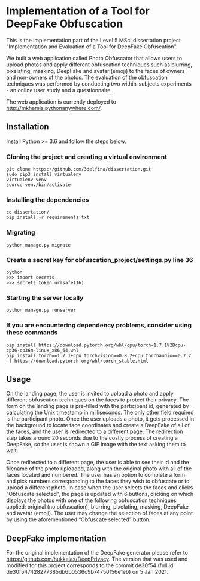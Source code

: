 # Implementation of a Tool for DeepFake Obfuscation
This is the implementation part of the Level 5 MSci dissertation project "Implementation and Evaluation of a Tool for DeepFake Obfuscation".

We built a web application called Photo Obfuscator that allows users to upload photos and apply different obfuscation techniques such as blurring, pixelating, masking, DeepFake and avatar (emoji) to the faces of owners and non-owners of the photos.  The evaluation of the obfuscation techniques was performed by conducting two within-subjects experiments - an online user study and a questionnaire.

The web application is currently deployed to http://mkhamis.pythonanywhere.com/.

## Installation 
   Install Python >= 3.6 and follow the steps below.
### Cloning the project and creating a virtual environment
    git clone https://github.com/3delfina/dissertation.git
    sudo pip3 install virtualenv
    virtualenv venv
    source venv/bin/activate
### Installing the dependencies
    cd dissertation/
    pip install -r requirements.txt
### Migrating  
    python manage.py migrate
    
### Create a secret key for obfuscation_project/settings.py line 36
    python
    >>> import secrets
    >>> secrets.token_urlsafe(16)

### Starting the server locally
	python manage.py runserver
	
### If you are encountering dependency problems, consider using these commands 
    pip install https://download.pytorch.org/whl/cpu/torch-1.7.1%2Bcpu-cp36-cp36m-linux_x86_64.whl
    pip install torch==1.7.1+cpu torchvision==0.8.2+cpu torchaudio==0.7.2 -f https://download.pytorch.org/whl/torch_stable.html

## Usage
On the landing page, the user is invited to upload a photo and apply different obfuscation techniques on the faces to protect their privacy. The form on the landing page is pre-filled with the participant id, generated by calculating the Unix timestamp in milliseconds. The only other field required is the participant photo. Once the user uploads a photo, it gets processed in the background to locate face coordinates and create a DeepFake of all of the faces, and the user is redirected to a different page. The redirection step takes around 20 seconds due to the costly process of creating a DeepFake, so the user is shown a GIF image with the text asking them to wait.

Once redirected to a different page, the user is able to see their id and the filename of the photo uploaded, along with the original photo with all of the faces located and numbered. The user has an option to complete a form and pick numbers corresponding to the faces they wish to obfuscate or to upload a different photo. In case when the user selects the faces and clicks “Obfuscate selected”, the page is updated with 6 buttons, clicking on which displays the photos with one of the following obfuscation techniques applied: original (no obfuscation), blurring, pixelating, masking, DeepFake and avatar (emoji). The user may change the selection of faces at any point by using the aforementioned “Obfuscate selected” button.

## DeepFake implementation
For the original implementation of the DeepFake generator please refer to https://github.com/hukkelas/DeepPrivacy.
The version that was used and modified for this project corresponds to the commit de30f54 (full id de30f547428277385db6b0536c9b74750f56e1eb) on 5 Jan 2021.
